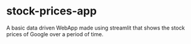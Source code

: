 # stock-prices-app
A basic data driven WebApp made using streamlit that shows the stock prices of Google over a period of time.
